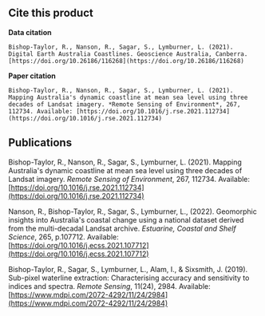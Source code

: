 ## Cite this product

**Data citation**
```text
Bishop-Taylor, R., Nanson, R., Sagar, S., Lymburner, L. (2021). Digital Earth Australia Coastlines. Geoscience Australia, Canberra. [https://doi.org/10.26186/116268](https://doi.org/10.26186/116268)
```

**Paper citation**
```text
Bishop-Taylor, R., Nanson, R., Sagar, S., Lymburner, L. (2021). Mapping Australia's dynamic coastline at mean sea level using three decades of Landsat imagery. *Remote Sensing of Environment*, 267, 112734. Available: [https://doi.org/10.1016/j.rse.2021.112734](https://doi.org/10.1016/j.rse.2021.112734)
```

## Publications

Bishop-Taylor, R., Nanson, R., Sagar, S., Lymburner, L. (2021). Mapping Australia's dynamic coastline at mean sea level using three decades of Landsat imagery. *Remote Sensing of Environment*, 267, 112734. Available: [https://doi.org/10.1016/j.rse.2021.112734](https://doi.org/10.1016/j.rse.2021.112734)

Nanson, R., Bishop-Taylor, R., Sagar, S., Lymburner, L., (2022). Geomorphic insights into Australia's coastal change using a national dataset derived from the multi-decadal Landsat archive. *Estuarine, Coastal and Shelf Science*, 265, p.107712. Available: [https://doi.org/10.1016/j.ecss.2021.107712](https://doi.org/10.1016/j.ecss.2021.107712)

Bishop-Taylor, R., Sagar, S., Lymburner, L., Alam, I., & Sixsmith, J. (2019). Sub-pixel waterline extraction: Characterising accuracy and sensitivity to indices and spectra. *Remote Sensing*, 11(24), 2984. Available: [https://www.mdpi.com/2072-4292/11/24/2984](https://www.mdpi.com/2072-4292/11/24/2984)

